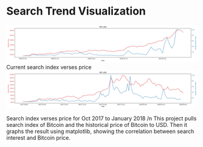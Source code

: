# Search Trend Visualization
![](/gallary/BTC-USD_2.png)
Current search index verses price
![](/gallary/BTC-USD_1.png)

Search index verses price for Oct 2017 to January 2018
/n
This project pulls search index of Bitcoin and the historical price of Bitcoin to USD. Then it graphs the result using matplotlib, showing the correlation between search interest and Bitcoin price.

